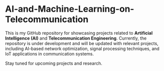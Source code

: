 # AI-and-Machine-Learning-on-Telecommunication
This is my GitHub repository for showcasing projects related to **Artificial Intelligence (AI)** and **Telecommunication Engineering**. Currently, the repository is under development and will be updated with relevant projects, including AI-based network optimization, signal processing techniques, and IoT applications in communication systems.

Stay tuned for upcoming projects and research.
